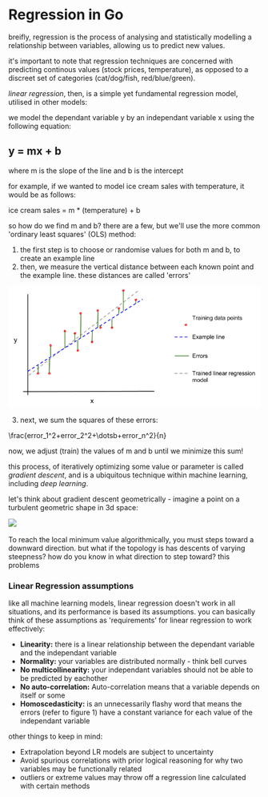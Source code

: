# Regression in Go

breifly, regression is the process of analysing and statistically modelling a relationship between variables, allowing us to predict new values.

it's important to note that regression techniques are concerned with predicting continous values (stock prices, temperature), as opposed to a discreet set of categories (cat/dog/fish, red/blue/green).

_linear regression_, then, is a simple yet fundamental regression model, utilised in other models:

we model the dependant variable y by an independant variable x using the following equation:

## y = mx + b

where m is the slope of the line and b is the intercept


for example, if we wanted to model ice cream sales with temperature, it would be as follows:

ice cream sales = m * (temperature) + b

so how do we find m and b? there are a few, but we'll use the more common 'ordinary least squares' (OLS) method:

1. the first step is to choose or randomise values for both m and b, to create an example line
2. then, we measure the vertical distance between each known point and the example line. these distances are called 'errors'

<img src="./ols.png">

3. next, we sum the squares of these errors:

\frac{error_1^2+error_2^2+\dotsb+error_n^2}{n} 

now, we adjust (train) the values of m and b until we minimize this sum!

this process, of iteratively optimizing some value or parameter is called _gradient descent_, and is a ubiquitous technique within machine learning, including _deep learning_. 

let's think about gradient descent geometrically - imagine a point on a turbulent geometric shape in 3d space:

<img src="./gradient-descent">

To reach the local minimum value algorithmically, you must steps toward a downward direction. but what if the topology is has descents of varying steepness? how do you know in what direction to step toward? this problems 


### Linear Regression assumptions
like all machine learning models, linear regression doesn't work in all situations, and its performance is based its assumptions. you can basically think of these assumptions as 'requirements' for linear regression to work effectively:

- **Linearity:** there is a linear relationship between the dependant variable and the independant variable
- **Normality:** your variables are distributed normally - think bell curves
- **No multicollinearity:** your independant variables should not be able to be predicted by eachother
- **No auto-correlation:** Auto-correlation means that a variable depends on itself or some 
- **Homoscedasticity:** is an unnecessarily flashy word that means the errors (refer to figure 1) have a constant variance for each value of the independant variable


other things to keep in mind:
- Extrapolation beyond LR models are subject to uncertainty
- Avoid spurious correlations with prior logical reasoning for why two variables may be functionally related
- outliers or extreme values may throw off a regression line calculated with certain methods






















